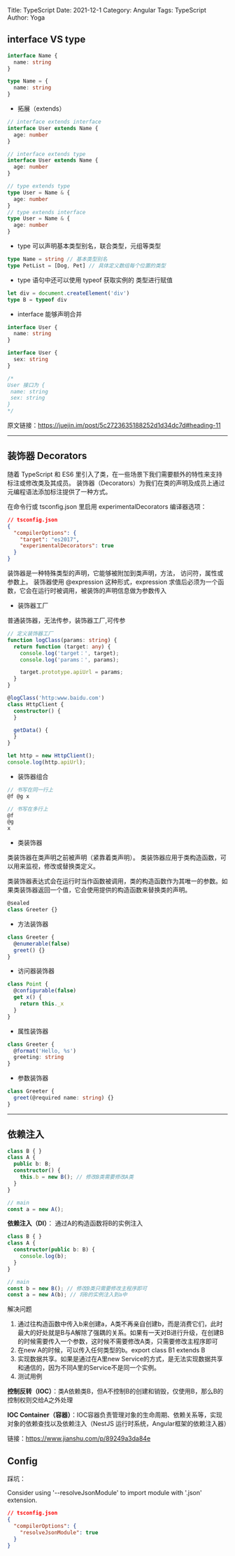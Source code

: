 Title: TypeScript
Date: 2021-12-1
Category: Angular
Tags: TypeScript
Author: Yoga

## interface VS type

```ts
interface Name {
  name: string
}

type Name = {
  name: string
}
```

- 拓展（extends）

```ts
// interface extends interface
interface User extends Name {
  age: number
}

// interface extends type
interface User extends Name {
  age: number
}

// type extends type
type User = Name & {
  age: number
}
// type extends interface
type User = Name & {
  age: number
}
```

- type 可以声明基本类型别名，联合类型，元组等类型

```ts
type Name = string // 基本类型别名
type PetList = [Dog, Pet] // 具体定义数组每个位置的类型
```

- type 语句中还可以使用 typeof 获取实例的 类型进行赋值

```ts
let div = document.createElement('div')
type B = typeof div
```

- interface 能够声明合并

```ts
interface User {
  name: string
}

interface User {
  sex: string
}

/*
User 接口为 {
 name: string
 sex: string 
}
*/
```

原文链接：https://juejin.im/post/5c2723635188252d1d34dc7d#heading-11

___
## 装饰器 Decorators

随着 TypeScript 和 ES6 里引入了类，在一些场景下我们需要额外的特性来支持标注或修改类及其成员。 装饰器（Decorators）为我们在类的声明及成员上通过元编程语法添加标注提供了一种方式。

在命令行或 tsconfig.json 里启用 experimentalDecorators 编译器选项：

```json
// tsconfig.json
{
  "compilerOptions": {
    "target": "es2017",
    "experimentalDecorators": true
  }
}
```

装饰器是一种特殊类型的声明，它能够被附加到类声明，方法， 访问符，属性或参数上。 装饰器使用 @expression 这种形式，expression 求值后必须为一个函数，它会在运行时被调用，被装饰的声明信息做为参数传入

- 装饰器工厂

普通装饰器，无法传参，装饰器工厂,可传参

```ts
// 定义装饰器工厂
function logClass(params: string) {
  return function (target: any) {
    console.log('target：', target);
    console.log('params：', params);

    target.prototype.apiUrl = params;
  }
}

@logClass('http:www.baidu.com')
class HttpClient {
  constructor() {
  }

  getData() {
  }
}

let http = new HttpClient();
console.log(http.apiUrl);
```

- 装饰器组合

```ts
// 书写在同一行上
@f @g x

// 书写在多行上
@f
@g
x
```

- 类装饰器

类装饰器在类声明之前被声明（紧靠着类声明）。 类装饰器应用于类构造函数，可以用来监视，修改或替换类定义。

类装饰器表达式会在运行时当作函数被调用，类的构造函数作为其唯一的参数。如果类装饰器返回一个值，它会使用提供的构造函数来替换类的声明。

```ts
@sealed
class Greeter {}
```

- 方法装饰器

```ts
class Greeter {
  @enumerable(false)
  greet() {}
}
```

- 访问器装饰器

```ts
class Point {
  @configurable(false)
  get x() {
    return this._x
  }
}
```

- 属性装饰器

```ts
class Greeter {
  @format('Hello, %s')
  greeting: string
}
```

- 参数装饰器

```ts
class Greeter {
  greet(@required name: string) {}
}
```
___

## 依赖注入

```ts
class B { }
class A {
  public b: B;
  constructor() {
    this.b = new B(); // 修改B类需要修改A类
  }
}

// main
const a = new A();
```

__依赖注入（DI）__： 通过A的构造函数将B的实例注入

```ts
class B { }
class A {
  constructor(public b: B) { 
    console.log(b);
  }
}

// main
const b = new B(); // 修改B类只需要修改主程序即可
const a = new A(b); // 将B的实例注入到a中
```

解决问题
1. 通过往构造函数中传入b来创建a，A类不再亲自创建b，而是消费它们，此时最大的好处就是B与A解除了强耦的关系。如果有一天对B进行升级，在创建B的时候需要传入一个参数，这时候不需要修改A类，只需要修改主程序即可
2. 在new A的时候，可以传入任何类型的b。export class B1 extends B
3. 实现数据共享。如果是通过在A里new Service的方式，是无法实现数据共享和通信的，因为不同A里的Service不是同一个实例。
4. 测试用例

__控制反转（IOC）__：类A依赖类B，但A不控制B的创建和销毁，仅使用B，那么B的控制权则交给A之外处理

__IOC Container（容器）__：IOC容器负责管理对象的生命周期、依赖关系等，实现对象的依赖查找以及依赖注入（NestJS 运行时系统，Angular框架的依赖注入器）

链接：https://www.jianshu.com/p/89249a3da84e

## Config

踩坑：

Consider using '--resolveJsonModule' to import module with '.json' extension.

```json
// tsconfig.json
{
  "compilerOptions": {
    "resolveJsonModule": true
  }
}
```